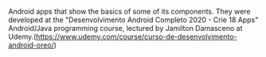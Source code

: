 Android apps that show the basics of some of its components. They were developed at the "Desenvolvimento Android Completo 2020 - Crie 18 Apps" Android/Java programming course, lectured by Jamilton Damasceno at Udemy.(https://www.udemy.com/course/curso-de-desenvolvimento-android-oreo/)
